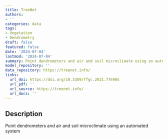 ```yaml
---
title: TreeNet
authors:
- ''
categories: data
tags:
- Vegetation
- Dendrometry
draft: false
featured: false
date: '2024-07-04'
lastmod: '2024-07-04'
summary: Point dendrometers and air and soil microclimate using an automated system
model_repository: ''
data_repository: https://treenet.info/
links:
  url_doi: https://doi.org/10.3389/ffgc.2021.776905
  url_pdf: ''
  url_source: https://treenet.info/
  url_docs: ''
---
```


## Description

Point dendrometers and air and soil microclimate using an automated system

